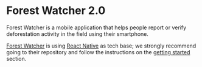 # Forest Watcher 2.0

Forest Watcher is a mobile application that helps people report or verify deforestation activity in the field using their smartphone.


[Forest Watcher](https://github.com/Vizzuality/forest-watcher) is using [React Native](https://facebook.github.io/react-native/) as tech base; we strongly recommend going to their repository and follow the instructions on the [getting started](https://github.com/facebook/react-native#getting-started) section.

